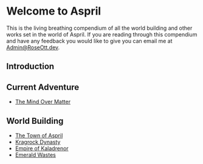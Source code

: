 # Welcome to Aspril
This is the living breathing compendium of all the 
world building and other works set in the world of Aspril. If you are reading through this compendium and have any feedback you would like to give you can email me at Admin@RoseOtt.dev.

## Introduction


## Current Adventure
* [The Mind Over Matter](./MindOverMatter.md)

## World Building
* [The Town of Aspril](./LocalArea.md)
* [Kragrock Dynasty](./KragrockDynasty.md)
* [Empire of Kaladrenor](./KaladrenorEmpire.md)
* [Emerald Wastes](./EmeraldWastes.md)